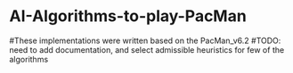 # AI-Algorithms-to-play-PacMan

#These implementations were written based on the PacMan_v6.2
#TODO: need to add documentation, and select admissible heuristics for few of the algorithms
